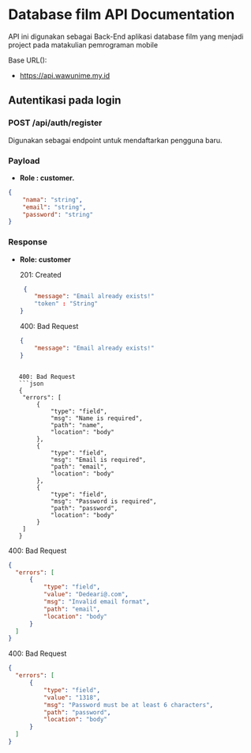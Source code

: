 # Database film API Documentation

API ini digunakan sebagai Back-End aplikasi database film yang menjadi project pada matakulian pemrograman mobile

Base URL():
- https://api.wawunime.my.id

## Autentikasi pada login

### POST /api/auth/register

Digunakan sebagai endpoint untuk mendaftarkan pengguna baru.

### Payload
- **Role : customer.**

```json
{
    "nama": "string",
    "email": "string",
    "password": "string"
}
```

### Response
- **Role: customer**
   
   201: Created
   ```json
    {
       "message": "Email already exists!"
       "token" : "String"
   }
   ```
   400: Bad Request
   ```json
   {
       "message": "Email already exists!"
   }
```
   
   400: Bad Request
   ```json
   {
    "errors": [
        {
            "type": "field",
            "msg": "Name is required",
            "path": "name",
            "location": "body"
        },
        {
            "type": "field",
            "msg": "Email is required",
            "path": "email",
            "location": "body"
        },
        {
            "type": "field",
            "msg": "Password is required",
            "path": "password",
            "location": "body"
        }
    ]
   }
   ```

  400: Bad Request
  ```json
  {
    "errors": [
        {
            "type": "field",
            "value": "Dedeari@.com",
            "msg": "Invalid email format",
            "path": "email",
            "location": "body"
        }
    ]
}
```

  400: Bad Request
  ```json
{
    "errors": [
        {
            "type": "field",
            "value": "1318",
            "msg": "Password must be at least 6 characters",
            "path": "password",
            "location": "body"
        }
    ]
}
```

